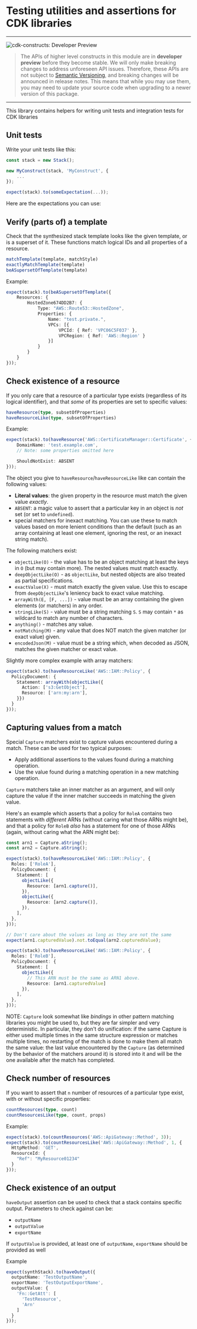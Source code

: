 # Testing utilities and assertions for CDK libraries
<!--BEGIN STABILITY BANNER-->

---

![cdk-constructs: Developer Preview](https://img.shields.io/badge/cdk--constructs-developer--preview-informational.svg?style=for-the-badge)

> The APIs of higher level constructs in this module are in **developer preview** before they
> become stable. We will only make breaking changes to address unforeseen API issues. Therefore,
> these APIs are not subject to [Semantic Versioning](https://semver.org/), and breaking changes
> will be announced in release notes. This means that while you may use them, you may need to
> update your source code when upgrading to a newer version of this package.

---

<!--END STABILITY BANNER-->

This library contains helpers for writing unit tests and integration tests for CDK libraries

## Unit tests

Write your unit tests like this:

```ts
const stack = new Stack();

new MyConstruct(stack, 'MyConstruct', {
    ...
});

expect(stack).to(someExpectation(...));
```

Here are the expectations you can use:

## Verify (parts of) a template

Check that the synthesized stack template looks like the given template, or is a superset of it. These functions match logical IDs and all properties of a resource.

```ts
matchTemplate(template, matchStyle)
exactlyMatchTemplate(template)
beASupersetOfTemplate(template)
```

Example:

```ts
expect(stack).to(beASupersetOfTemplate({
    Resources: {
        HostedZone674DD2B7: {
            Type: "AWS::Route53::HostedZone",
            Properties: {
                Name: "test.private.",
                VPCs: [{
                    VPCId: { Ref: 'VPC06C5F037' },
                    VPCRegion: { Ref: 'AWS::Region' }
                }]
            }
        }
    }
}));
```


## Check existence of a resource

If you only care that a resource of a particular type exists (regardless of its logical identifier), and that *some* of its properties are set to specific values:

```ts
haveResource(type, subsetOfProperties)
haveResourceLike(type, subsetOfProperties)
```

Example:

```ts
expect(stack).to(haveResource('AWS::CertificateManager::Certificate', {
    DomainName: 'test.example.com',
    // Note: some properties omitted here

    ShouldNotExist: ABSENT
}));
```

The object you give to `haveResource`/`haveResourceLike` like can contain the
following values:

- **Literal values**: the given property in the resource must match the given value *exactly*.
- `ABSENT`: a magic value to assert that a particular key in an object is *not* set (or set to `undefined`).
- special matchers for inexact matching. You can use these to match values based on more lenient conditions
  than the default (such as an array containing at least one element, ignoring the rest, or an inexact string
  match).

The following matchers exist:

- `objectLike(O)` - the value has to be an object matching at least the keys in `O` (but may contain
  more). The nested values must match exactly.
- `deepObjectLike(O)` - as `objectLike`, but nested objects are also treated as partial specifications.
- `exactValue(X)` - must match exactly the given value. Use this to escape from `deepObjectLike`'s leniency
  back to exact value matching.
- `arrayWith(E, [F, ...])` - value must be an array containing the given elements (or matchers) in any order.
- `stringLike(S)` - value must be a string matching `S`. `S` may contain `*` as wildcard to match any number
  of characters.
- `anything()` - matches any value.
- `notMatching(M)` - any value that does NOT match the given matcher (or exact value) given.
- `encodedJson(M)` - value must be a string which, when decoded as JSON, matches the given matcher or
  exact value.

Slightly more complex example with array matchers:

```ts
expect(stack).to(haveResourceLike('AWS::IAM::Policy', {
  PolicyDocument: {
    Statement: arrayWith(objectLike({
      Action: ['s3:GetObject'],
      Resource: ['arn:my:arn'],
    }})
  }
}));
```

## Capturing values from a match

Special `Capture` matchers exist to capture values encountered during a match. These can be
used for two typical purposes:

- Apply additional assertions to the values found during a matching operation.
- Use the value found during a matching operation in a new matching operation.

`Capture` matchers take an inner matcher as an argument, and will only capture the value
if the inner matcher succeeds in matching the given value.

Here's an example which asserts that a policy for `RoleA` contains two statements
with *different* ARNs (without caring what those ARNs might be), and that
a policy for `RoleB` *also* has a statement for one of those ARNs (again, without
caring what the ARN might be):

```ts
const arn1 = Capture.aString();
const arn2 = Capture.aString();

expect(stack).to(haveResourceLike('AWS::IAM::Policy', {
  Roles: ['RoleA'],
  PolicyDocument: {
    Statement: [
      objectLike({
        Resource: [arn1.capture()],
      }),
      objectLike({
        Resource: [arn2.capture()],
      }),
    ],
  },
}));

// Don't care about the values as long as they are not the same
expect(arn1.capturedValue).not.toEqual(arn2.capturedValue);

expect(stack).to(haveResourceLike('AWS::IAM::Policy', {
  Roles: ['RoleB'],
  PolicyDocument: {
    Statement: [
      objectLike({
        // This ARN must be the same as ARN1 above.
        Resource: [arn1.capturedValue]
      }),
    ],
  },
}));
```

NOTE: `Capture` look somewhat like *bindings* in other pattern matching
libraries you might be used to, but they are far simpler and very
deterministic. In particular, they don't do unification: if the same Capture
is either used multiple times in the same structure expression or matches
multiple times, no restarting of the match is done to make them all match the
same value: the last value encountered by the `Capture` (as determined by the
behavior of the matchers around it) is stored into it and will be the one
available after the match has completed.

## Check number of resources

If you want to assert that `n` number of resources of a particular type exist, with or without specific properties:

```ts
countResources(type, count)
countResourcesLike(type, count, props)
```

Example:

```ts
expect(stack).to(countResources('AWS::ApiGateway::Method', 3));
expect(stack).to(countResourcesLike('AWS::ApiGateway::Method', 1, {
  HttpMethod: 'GET',
  ResourceId: {
    "Ref": "MyResource01234"
  }
}));
```

## Check existence of an output

`haveOutput` assertion can be used to check that a stack contains specific output.
Parameters to check against can be:

- `outputName`
- `outputValue`
- `exportName`

If `outputValue` is provided, at least one of `outputName`, `exportName` should be provided as well

Example

```ts
expect(synthStack).to(haveOutput({
  outputName: 'TestOutputName',
  exportName: 'TestOutputExportName',
  outputValue: {
    'Fn::GetAtt': [
      'TestResource',
      'Arn'
    ]
  }
}));
```
